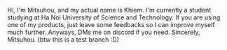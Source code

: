 Hi, I'm Mitsuhou, and my actual name is Khiem.
I'm currently a student studying at Ha Noi University of Science and Technology.
If you are using one of my products, just leave some feedbacks so I can improve myself much further.
Anyways, DMs me on discord if you need.
Sincerely, Mitsuhou.
(btw this is a test branch :D)
